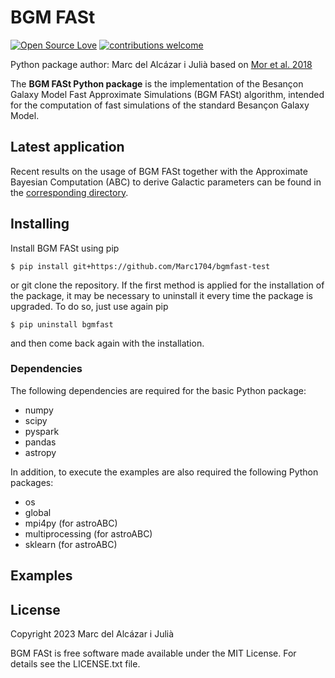 # BGM FASt

[![Open Source Love](https://badges.frapsoft.com/os/mit/mit.svg?v=102)](https://github.com/EliseJ/astroABC/blob/master/LICENSE.txt)
[![contributions welcome](https://img.shields.io/badge/contributions-welcome-brightgreen.svg?style=flat)](https://github.com/Marc1704/bgmfast-test/issues)

Python package author: Marc del Alcázar i Julià based on [Mor et al. 2018](https://ui.adsabs.harvard.edu/abs/2018A%26A...620A..79M/abstract)

The **BGM FASt Python package** is the implementation of the Besançon Galaxy Model Fast Approximate Simulations (BGM FASt) algorithm, intended for the computation of fast simulations of the standard Besançon Galaxy Model.

## Latest application

Recent results on the usage of BGM FASt together with the Approximate Bayesian Computation (ABC) to derive Galactic parameters can be found in the [corresponding directory](https://github.com/Marc1704/bgmfast-test/tree/main/latest_results).

## Installing

Install BGM FASt using pip
```
$ pip install git+https://github.com/Marc1704/bgmfast-test
```
or git clone the repository. If the first method is applied for the installation of the package, it may be necessary to uninstall it every time the package is upgraded. To do so, just use again pip
```
$ pip uninstall bgmfast
```
and then come back again with the installation.

### Dependencies

The following dependencies are required for the basic Python package:
* numpy
* scipy
* pyspark
* pandas
* astropy

In addition, to execute the examples are also required the following Python packages:
* os
* global
* mpi4py (for astroABC)
* multiprocessing (for astroABC)
* sklearn (for astroABC)

## Examples

## License

Copyright 2023 Marc del Alcázar i Julià

BGM FASt is free software made available under the MIT License. For details see the LICENSE.txt file.
